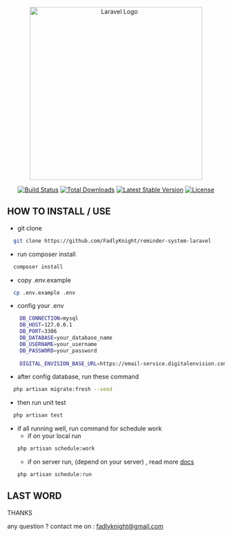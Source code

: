 <p align="center"><a href="https://laravel.com" target="_blank"><img src="https://raw.githubusercontent.com/laravel/art/master/logo-lockup/5%20SVG/2%20CMYK/1%20Full%20Color/laravel-logolockup-cmyk-red.svg" width="400" alt="Laravel Logo"></a></p>

<p align="center">
<a href="https://github.com/laravel/framework/actions"><img src="https://github.com/laravel/framework/workflows/tests/badge.svg" alt="Build Status"></a>
<a href="https://packagist.org/packages/laravel/framework"><img src="https://img.shields.io/packagist/dt/laravel/framework" alt="Total Downloads"></a>
<a href="https://packagist.org/packages/laravel/framework"><img src="https://img.shields.io/packagist/v/laravel/framework" alt="Latest Stable Version"></a>
<a href="https://packagist.org/packages/laravel/framework"><img src="https://img.shields.io/packagist/l/laravel/framework" alt="License"></a>
</p>


## HOW TO INSTALL / USE

- git clone 
```bash
  git clone https://github.com/FadlyKnight/reminder-system-laravel
```
- run composer install
```bash
  composer install
```
- copy .env.example
```bash
  cp .env.example .env
```
- config your .env
```bash
    DB_CONNECTION=mysql
    DB_HOST=127.0.0.1
    DB_PORT=3306
    DB_DATABASE=your_database_name
    DB_USERNAME=your_username
    DB_PASSWORD=your_password
    
    DIGITAL_ENVISION_BASE_URL=https://email-service.digitalenvision.com.au
```
- after config database, run these command
```bash
  php artisan migrate:fresh --seed
```
- then run unit test
```bash
  php artisan test
```
- if all running well, run command for schedule work
    - if on your local run
    ```bash
    php artisan schedule:work
    ```
    - if on server run, (depend on your server) , read more [docs](https://laravel.com/docs/10.x/scheduling#running-the-scheduler)
    ```bash
    php artisan schedule:run
    ```


## LAST WORD
THANKS

any question ? contact me on : fadlyknight@gmail.com




